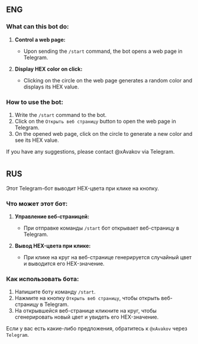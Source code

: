 ## ENG

### What can this bot do:
1. **Control a web page:**
   - Upon sending the `/start` command, the bot opens a web page in Telegram.

2. **Display HEX color on click:**
   - Clicking on the circle on the web page generates a random color and displays its HEX value.

### How to use the bot:
1. Write the `/start` command to the bot.
2. Click on the `Открыть веб страницу` button to open the web page in Telegram.
3. On the opened web page, click on the circle to generate a new color and see its HEX value.

If you have any suggestions, please contact @xAvakov via Telegram.

#

## RUS


Этот Telegram-бот выводит HEX-цвета при клике на кнопку.

### Что может этот бот:
1. **Управление веб-страницей:**
   - При отправке команды `/start` бот открывает веб-страницу в Telegram.

2. **Вывод HEX-цвета при клике:**
   - При клике на круг на веб-странице генерируется случайный цвет и выводится его HEX-значение.

### Как использовать бота:
1. Напишите боту команду `/start`.
2. Нажмите на кнопку `Открыть веб страницу`, чтобы открыть веб-страницу в Telegram.
3. На открывшейся веб-странице кликните на круг, чтобы сгенерировать новый цвет и увидеть его HEX-значение.

Если у вас есть какие-либо предложения, обратитесь к `@xAvakov` через `Telegram`.

